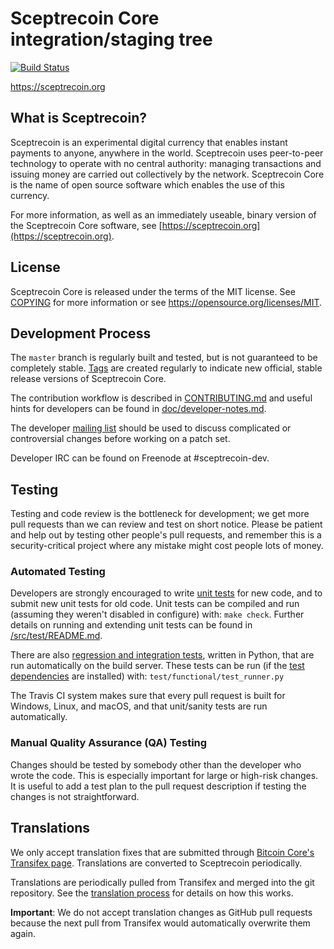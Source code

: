 Sceptrecoin Core integration/staging tree
=====================================

[![Build Status](https://travis-ci.org/sceptrecoin/sceptrecoin.svg?branch=master)](https://travis-ci.org/sceptrecoin/sceptrecoin)

https://sceptrecoin.org

What is Sceptrecoin?
----------------

Sceptrecoin is an experimental digital currency that enables instant payments to
anyone, anywhere in the world. Sceptrecoin uses peer-to-peer technology to operate
with no central authority: managing transactions and issuing money are carried
out collectively by the network. Sceptrecoin Core is the name of open source
software which enables the use of this currency.

For more information, as well as an immediately useable, binary version of
the Sceptrecoin Core software, see [https://sceptrecoin.org](https://sceptrecoin.org).

License
-------

Sceptrecoin Core is released under the terms of the MIT license. See [COPYING](COPYING) for more
information or see https://opensource.org/licenses/MIT.

Development Process
-------------------

The `master` branch is regularly built and tested, but is not guaranteed to be
completely stable. [Tags](https://github.com/sceptrecoin-project/sceptrecoin/tags) are created
regularly to indicate new official, stable release versions of Sceptrecoin Core.

The contribution workflow is described in [CONTRIBUTING.md](CONTRIBUTING.md)
and useful hints for developers can be found in [doc/developer-notes.md](doc/developer-notes.md).

The developer [mailing list](https://groups.google.com/forum/#!forum/sceptrecoin-dev)
should be used to discuss complicated or controversial changes before working
on a patch set.

Developer IRC can be found on Freenode at #sceptrecoin-dev.

Testing
-------

Testing and code review is the bottleneck for development; we get more pull
requests than we can review and test on short notice. Please be patient and help out by testing
other people's pull requests, and remember this is a security-critical project where any mistake might cost people
lots of money.

### Automated Testing

Developers are strongly encouraged to write [unit tests](src/test/README.md) for new code, and to
submit new unit tests for old code. Unit tests can be compiled and run
(assuming they weren't disabled in configure) with: `make check`. Further details on running
and extending unit tests can be found in [/src/test/README.md](/src/test/README.md).

There are also [regression and integration tests](/test), written
in Python, that are run automatically on the build server.
These tests can be run (if the [test dependencies](/test) are installed) with: `test/functional/test_runner.py`

The Travis CI system makes sure that every pull request is built for Windows, Linux, and macOS, and that unit/sanity tests are run automatically.

### Manual Quality Assurance (QA) Testing

Changes should be tested by somebody other than the developer who wrote the
code. This is especially important for large or high-risk changes. It is useful
to add a test plan to the pull request description if testing the changes is
not straightforward.

Translations
------------

We only accept translation fixes that are submitted through [Bitcoin Core's Transifex page](https://www.transifex.com/projects/p/bitcoin/).
Translations are converted to Sceptrecoin periodically.

Translations are periodically pulled from Transifex and merged into the git repository. See the
[translation process](doc/translation_process.md) for details on how this works.

**Important**: We do not accept translation changes as GitHub pull requests because the next
pull from Transifex would automatically overwrite them again.
